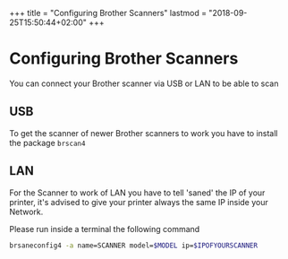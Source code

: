 +++
title = "Configuring Brother Scanners"
lastmod = "2018-09-25T15:50:44+02:00"
+++
# Configuring Brother Scanners

You can connect your Brother scanner via USB or LAN to be able to scan

## USB

To get the scanner of newer Brother scanners to work you have to install the package `brscan4`

## LAN

For the Scanner to work of LAN you have to tell 'saned' the IP of your printer, it's advised to give your printer always the same IP inside your Network.

Please run inside a terminal the following command

``` bash
brsaneconfig4 -a name=SCANNER model=$MODEL ip=$IPOFYOURSCANNER
```

